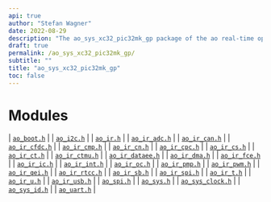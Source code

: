 ```yaml
---
api: true
author: "Stefan Wagner"
date: 2022-08-29
description: "The ao_sys_xc32_pic32mk_gp package of the ao real-time operating system."
draft: true
permalink: /ao_sys_xc32_pic32mk_gp/ 
subtitle: ""
title: "ao_sys_xc32_pic32mk_gp"
toc: false
---
```


# Modules

| [`ao_boot.h`](ao_boot.h.md) |
| [`ao_i2c.h`](ao_i2c.h.md) |
| [`ao_ir.h`](ao_ir.h.md) |
| [`ao_ir_adc.h`](ao_ir_adc.h.md) |
| [`ao_ir_can.h`](ao_ir_can.h.md) |
| [`ao_ir_cfdc.h`](ao_ir_cfdc.h.md) |
| [`ao_ir_cmp.h`](ao_ir_cmp.h.md) |
| [`ao_ir_cn.h`](ao_ir_cn.h.md) |
| [`ao_ir_cpc.h`](ao_ir_cpc.h.md) |
| [`ao_ir_cs.h`](ao_ir_cs.h.md) |
| [`ao_ir_ct.h`](ao_ir_ct.h.md) |
| [`ao_ir_ctmu.h`](ao_ir_ctmu.h.md) |
| [`ao_ir_dataee.h`](ao_ir_dataee.h.md) |
| [`ao_ir_dma.h`](ao_ir_dma.h.md) |
| [`ao_ir_fce.h`](ao_ir_fce.h.md) |
| [`ao_ir_ic.h`](ao_ir_ic.h.md) |
| [`ao_ir_int.h`](ao_ir_int.h.md) |
| [`ao_ir_oc.h`](ao_ir_oc.h.md) |
| [`ao_ir_pmp.h`](ao_ir_pmp.h.md) |
| [`ao_ir_pwm.h`](ao_ir_pwm.h.md) |
| [`ao_ir_qei.h`](ao_ir_qei.h.md) |
| [`ao_ir_rtcc.h`](ao_ir_rtcc.h.md) |
| [`ao_ir_sb.h`](ao_ir_sb.h.md) |
| [`ao_ir_spi.h`](ao_ir_spi.h.md) |
| [`ao_ir_t.h`](ao_ir_t.h.md) |
| [`ao_ir_u.h`](ao_ir_u.h.md) |
| [`ao_ir_usb.h`](ao_ir_usb.h.md) |
| [`ao_spi.h`](ao_spi.h.md) |
| [`ao_sys.h`](ao_sys.h.md) |
| [`ao_sys_clock.h`](ao_sys_clock.h.md) |
| [`ao_sys_id.h`](ao_sys_id.h.md) |
| [`ao_uart.h`](ao_uart.h.md) |
